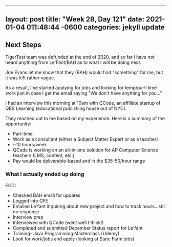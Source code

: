 
---
layout: post
title:  "Week 28, Day 121"
date:   2021-01-04 011:48:44 -0600
categories: jekyll update
---

## Next Steps

TigerTest team was defunded at the end of 2020, and so far I have not heard anything from Le'Fant/BAH as to what I will be doing next. 

Joe Evans let me know that they (BAH) would find "something" for me, but it was left rather vague. 

As a result, I've started applying for jobs and looking for temp/part-time work just in case I get the email saying "We don't have anything for you..."

I had an interview this morning at 10am with QCode, an affiliate startup of QBS Learning (educational publishing house out of NYC). 

They reached out to me based on my experience. 
Here is a summary of the opportunity:
* Part-time
* Work as a consultant (either a Subject Matter Expert or as a teacher)
* ~10 hours/week
* QCode is working on an all-in-one solution for AP Computer Science teachers (LMS, content, etc.)
* Pay would be deliverable-based and in the $35-50/hour range

### What I actually ended up doing

EOD:
* Checked BAH email for updates
* Logged into GFE
* Emailed Le'fant inquiring about new project and how to track hours...still no response
* Interview prep
* Interviewed with QCode (went well I think!)
* Completed and submitted December Status report for Le'fant
* Training- Java Programming Masterclass (Udemy)
* Look for work/jobs and apply (looking at State Farm jobs)